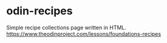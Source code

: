 # odin-recipes

Simple recipe collections page written in HTML.
https://www.theodinproject.com/lessons/foundations-recipes